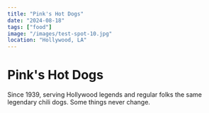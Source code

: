 ```yaml
---
title: "Pink's Hot Dogs"
date: "2024-08-18"
tags: ["food"]
image: "/images/test-spot-10.jpg"
location: "Hollywood, LA"
---
```


# Pink's Hot Dogs

Since 1939, serving Hollywood legends and regular folks the same legendary chili dogs. Some things never change.
